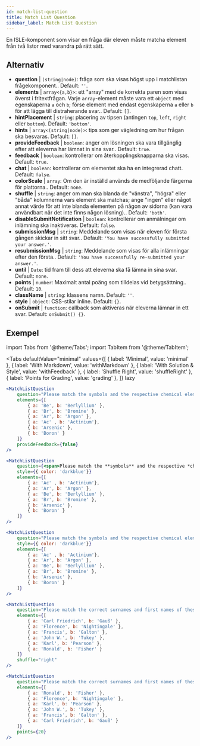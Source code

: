 ```yaml
---
id: match-list-question 
title: Match List Question
sidebar_label: Match List Question
---
```


En ISLE-komponent som visar en fråga där eleven måste matcha element från två listor med varandra på rätt sätt.

## Alternativ

* __question__ | `(string|node)`: fråga som ska visas högst upp i matchlistan frågekomponent.. Default: `''`.
* __elements__ | `array<{a,b}>`: ett "array" med de korrekta paren som visas överst i fritextfrågan. Varje `array`-element måste vara ett `object` med egenskaperna `a` och `b`; förse element med endast egenskaperna `a` eller `b` för att lägga till distraherande svar.. Default: `[]`.
* __hintPlacement__ | `string`: placering av tipsen (antingen `top`, `left`, `right` eller `bottom`). Default: `'bottom'`.
* __hints__ | `array<(string|node)>`: tips som ger vägledning om hur frågan ska besvaras. Default: `[]`.
* __provideFeedback__ | `boolean`: anger om lösningen ska vara tillgänglig efter att eleverna har lämnat in sina svar.. Default: `true`.
* __feedback__ | `boolean`: kontrollerar om återkopplingsknapparna ska visas. Default: `true`.
* __chat__ | `boolean`: kontrollerar om elementet ska ha en integrerad chatt. Default: `false`.
* __colorScale__ | `array`: Om den är inställd används de medföljande färgerna för plattorna.. Default: `none`.
* __shuffle__ | `string`: anger om man ska blanda de "vänstra", "högra" eller "båda" kolumnerna vars element ska matchas; ange "ingen" eller något annat värde för att inte blanda elementen på någon av sidorna (kan vara användbart när det inte finns någon lösning).. Default: `'both'`.
* __disableSubmitNotification__ | `boolean`: kontrollerar om anmälningar om inlämning ska inaktiveras. Default: `false`.
* __submissionMsg__ | `string`: Meddelande som visas när eleven för första gången skickar in sitt svar.. Default: `'You have successfully submitted your answer.'`.
* __resubmissionMsg__ | `string`: Meddelande som visas för alla inlämningar efter den första.. Default: `'You have successfully re-submitted your answer.'`.
* __until__ | `Date`: tid fram till dess att eleverna ska få lämna in sina svar. Default: `none`.
* __points__ | `number`: Maximalt antal poäng som tilldelas vid betygsättning.. Default: `10`.
* __className__ | `string`: klassens namn. Default: `''`.
* __style__ | `object`: CSS-stilar inline. Default: `{}`.
* __onSubmit__ | `function`: callback som aktiveras när eleverna lämnar in ett svar. Default: `onSubmit() {}`.


## Exempel

import Tabs from '@theme/Tabs';
import TabItem from '@theme/TabItem';

<Tabs
    defaultValue="minimal"
    values={[
        { label: 'Minimal', value: 'minimal' },
        { label: 'With Markdown', value: 'withMarkdown' },
        { label: 'With Solution & Style', value: 'withFeedback' },
        { label: 'Shuffle Right', value: 'shuffleRight' },
        { label: 'Points for Grading', value: 'grading' },
    ]}
    lazy
>

<TabItem value="minimal">

```jsx live
<MatchListQuestion
    question="Please match the symbols and the respective chemical element."
    elements={[
        { a: 'Be', b: 'Berlyllium' },
        { a: 'Br', b: 'Bromine' },
        { a: 'Ar', b: 'Argon' },
        { a: 'Ac' , b: 'Actinium'},
        { b: 'Arsenic' },
        { b: 'Boron' }
    ]}
    provideFeedback={false}
/>
```
</TabItem>

<TabItem value="withMarkdown">

```jsx live
<MatchListQuestion
    question={<span>Please match the **symbols** and the respective *chemical* element.</span>}
    style={{ color: 'darkblue'}}
    elements={[
        { a: 'Ac' , b: 'Actinium'},
        { a: 'Ar', b: 'Argon' },
        { a: 'Be', b: 'Berlyllium' },
        { a: 'Br', b: 'Bromine' },
        { b: 'Arsenic' },
        { b: 'Boron' }
    ]}
/>
```
</TabItem>

<TabItem value="withFeedback">

```jsx live
<MatchListQuestion
    question="Please match the symbols and the respective chemical element."
    style={{ color: 'darkblue'}}
    elements={[
        { a: 'Ac' , b: 'Actinium'},
        { a: 'Ar', b: 'Argon' },
        { a: 'Be', b: 'Berlyllium' },
        { a: 'Br', b: 'Bromine' },
        { b: 'Arsenic' },
        { b: 'Boron' }
    ]}
/>
```
</TabItem>

<TabItem value="shuffleRight">

```jsx live
<MatchListQuestion
    question="Please match the correct surnames and first names of these statisticians."
    elements={[
        { a: 'Carl Friedrich', b: 'Gauß' },
        { a: 'Florence', b: 'Nightingale' },
        { a: 'Francis', b: 'Galton' },
        { a: 'John W.', b: 'Tukey' },
        { a: 'Karl', b: 'Pearson' },
        { a: 'Ronald', b: 'Fisher' }
    ]}
    shuffle="right"
/>
```
</TabItem>

<TabItem value="grading">

```jsx live
<MatchListQuestion
    question="Please match the correct surnames and first names of these statisticians."
    elements={[
        { a: 'Ronald', b: 'Fisher' },
        { a: 'Florence', b: 'Nightingale' },
        { a: 'Karl', b: 'Pearson' },
        { a: 'John W.', b: 'Tukey' },
        { a: 'Francis', b: 'Galton' },
        { a: 'Carl Friedrich', b: 'Gauß' }
    ]}
    points={20}
/>
```
</TabItem>

</Tabs>
